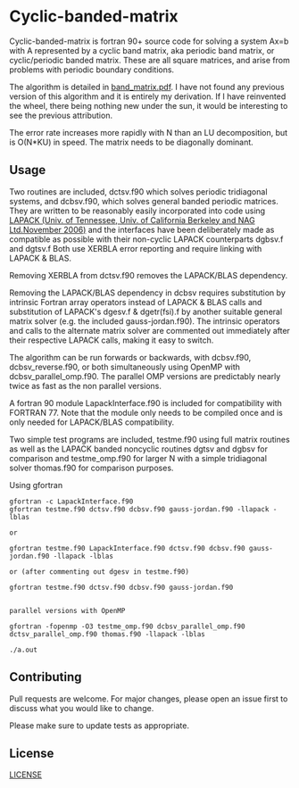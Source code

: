 # Cyclic-banded-matrix

Cyclic-banded-matrix is fortran 90+ source code for solving a system Ax=b with A represented by a cyclic band matrix, aka periodic band matrix, or cyclic/periodic banded matrix. These are all square matrices, and arise from problems with periodic boundary conditions.

The algorithm is detailed in [band_matrix.pdf](https://github.com/mostlyharmlessone/cyclic-banded-matrix/blob/main/band_matrix.pdf).  I have not found any previous version of this algorithm and it is entirely my derivation. If I have reinvented the wheel, there being nothing new under the sun, it would be interesting to see the previous attribution.

The error rate increases more rapidly with N than an LU decomposition, but is O(N*KU) in speed.  The matrix needs to be diagonally dominant.

## Usage

Two routines are included, dctsv.f90 which solves periodic tridiagonal systems, and dcbsv.f90, which solves general banded periodic matrices.
They are written to be reasonably easily incorporated into code using [LAPACK (Univ. of Tennessee, Univ. of California Berkeley and NAG Ltd.November 2006)](http://www.netlib.org/lapack/) and the interfaces have been deliberately made as compatible as possible with their non-cyclic LAPACK counterparts dgbsv.f and dgtsv.f
Both use XERBLA error reporting and require linking with LAPACK & BLAS. 

Removing XERBLA from dctsv.f90 removes the LAPACK/BLAS dependency.

Removing the LAPACK/BLAS dependency in dcbsv requires substitution by intrinsic Fortran array operators instead of LAPACK & BLAS calls and substitution of LAPACK's dgesv.f  & dgetr(fsi).f by another suitable general matrix solver (e.g. the included gauss-jordan.f90).  The intrinsic operators and calls to the alternate matrix solver are commented out immediately after their respective LAPACK calls, making it easy to switch.

The algorithm can be run forwards or backwards, with dcbsv.f90, dcbsv_reverse.f90, or both simultaneously using OpenMP with dcbsv_parallel_omp.f90.   The parallel OMP versions are predictably nearly twice as fast as the non parallel versions.

A fortran 90 module LapackInterface.f90 is included for compatibility with FORTRAN 77. Note that the module only needs to be compiled once and is only needed for LAPACK/BLAS compatibility.

Two simple test programs are included, testme.f90 using full matrix routines as well as the LAPACK banded noncyclic routines dgtsv and dgbsv for comparison and testme_omp.f90 for larger N with a simple tridiagonal solver thomas.f90 for comparison purposes.

Using gfortran
```
gfortran -c LapackInterface.f90
gfortran testme.f90 dctsv.f90 dcbsv.f90 gauss-jordan.f90 -llapack -lblas

or

gfortran testme.f90 LapackInterface.f90 dctsv.f90 dcbsv.f90 gauss-jordan.f90 -llapack -lblas

or (after commenting out dgesv in testme.f90)

gfortran testme.f90 dctsv.f90 dcbsv.f90 gauss-jordan.f90


parallel versions with OpenMP

gfortran -fopenmp -O3 testme_omp.f90 dcbsv_parallel_omp.f90 dctsv_parallel_omp.f90 thomas.f90 -llapack -lblas

./a.out

```

## Contributing

Pull requests are welcome. For major changes, please open an issue first to discuss what you would like to change.

Please make sure to update tests as appropriate.

## License
[LICENSE](https://github.com/mostlyharmlessone/cyclic-banded-matrix/blob/main/LICENSE)

